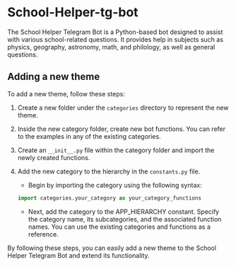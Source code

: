 # School-Helper-tg-bot

The School Helper Telegram Bot is a Python-based bot designed to assist with
various school-related questions. It provides help in subjects such as physics,
geography, astronomy, math, and philology, as well as general questions.

## Adding a new theme

To add a new theme, follow these steps:

1. Create a new folder under the `categories` directory to represent the new theme.

2. Inside the new category folder, create new bot functions. You can refer to the
   examples in any of the existing categories.

3. Create an `__init__.py` file within the category folder and import the newly
   created functions.

4. Add the new category to the hierarchy in the `constants.py` file.

   - Begin by importing the category using the following syntax:

   ```python
   import categories.your_category as your_category_functions
   ```

   - Next, add the category to the APP_HIERARCHY constant. Specify the category name,
     its subcategories, and the associated function names. You can use the existing
     categories and functions as a reference.

By following these steps, you can easily add a new theme to the School Helper Telegram Bot
and extend its functionality.
